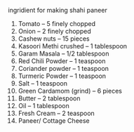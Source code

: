 ingridient for making shahi paneer

1. Tomato – 5 finely chopped
2. Onion – 2 finely chopped
3. Cashew nuts – 15 pieces
4. Kasoori Methi crushed – 1 tablespoon
5. Garam Masala – 1/2 tablespoon
6. Red Chili Powder – 1 teaspoon
7. Coriander powder – 1 teaspoon
8. Turmeric Powder – 1 teaspoon
9. Salt – 1 teaspoon
10. Green Cardamom (grind) – 6 pieces
11. Butter – 2 tablespoon
12. Oil – 1 tablespoon
13. Fresh Cream – 2 teaspoon
14. Paneer/ Cottage Cheese